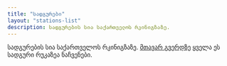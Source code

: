 ```yaml
---
title: "სადგურები"
layout: "stations-list"
description: სადგურების სია საქართველოს რკინიგზაზე.
---
```

სადგურების სია საქართველოს რკინიგზაზე. [მთავარ გვერდზე](/ka/) ყველა ეს სადგური რუკაზეა ნაჩვენები.
